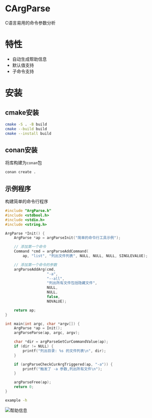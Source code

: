 # CArgParse

C语言易用的命令参数分析


# 特性
- 自动生成帮助信息
- 默认值支持
- 子命令支持


# 安装

## cmake安装
```bash
cmake -S . -B build
cmake --build build
cmake --install build
```



## conan安装
将库构建为`conan`包
```bash
conan create .
```



## 示例程序
构建简单的命令行程序
```c
#include "ArgParse.h"
#include <stdbool.h>
#include <stdio.h>
#include <string.h>

ArgParse *Init() {
    ArgParse *ap = argParseInit("简单的命令行工具示例");

    // 添加第一个命令
    Command *cmd = argParseAddCommand(
        ap, "list", "列出文件列表", NULL, NULL, NULL, SINGLEVALUE);

    // 添加第一个命令的参数
    argParseAddArg(cmd,
                   "-a",
                   "--all",
                   "列出所有文件包括隐藏文件",
                   NULL,
                   NULL,
                   false,
                   NOVALUE);

    return ap;
}

int main(int argc, char *argv[]) {
    ArgParse *ap = Init();
    argParseParse(ap, argc, argv);

    char *dir = argParseGetCurCommandValue(ap);
    if (dir != NULL) {
        printf("列出目录: %s 的文件列表\n", dir);
    }

    if (argParseCheckCurArgTriggered(ap, "-a")) {
        printf("触发了 -a 参数,列出所有文件\n");
    }

    argParseFree(ap);
    return 0;
}
```

```bash
example -h
```
![帮助信息](docs/images/help.png)
